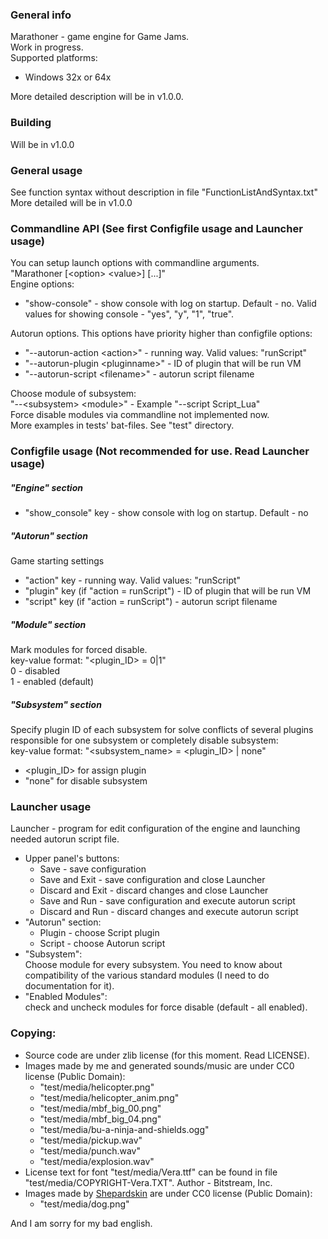 ### General info
Marathoner - game engine for Game Jams.  
Work in progress.  
Supported platforms:

* Windows 32x or 64x

More detailed description will be in v1.0.0.

### Building
Will be in v1.0.0

### General usage
See function syntax without description in file "FunctionListAndSyntax.txt"
More detailed will be in v1.0.0

### Commandline API (See first Configfile usage and Launcher usage)
You can setup launch options with commandline arguments.  
"Marathoner [\<option\> \<value\>] [...]"  
Engine options:

* "show-console" - show console with log on startup. Default - no. Valid values for showing console - "yes", "y", "1", "true".

Autorun options. This options have priority higher than configfile options:

* "--autorun-action \<action\>" - running way. Valid values: "runScript"
* "--autorun-plugin \<pluginname\>" - ID of plugin that will be run VM
* "--autorun-script \<filename\>" - autorun script filename

Choose module of subsystem:  
"--\<subsystem\> \<module\>" - Example "--script Script_Lua"  
Force disable modules via commandline not implemented now.  
More examples in tests' bat-files. See "test" directory.

### Configfile usage (Not recommended for use. Read Launcher usage)
##### "Engine" section
* "show_console" key - show console with log on startup. Default - no

##### "Autorun" section
Game starting settings

* "action" key - running way. Valid values: "runScript"
* "plugin" key (if "action = runScript") - ID of plugin that will be run VM
* "script" key (if "action = runScript") - autorun script filename

##### "Module" section
Mark modules for forced disable.  
key-value format: "<plugin_ID> = 0|1"  
0 - disabled  
1 - enabled (default)
##### "Subsystem" section
Specify plugin ID of each subsystem for solve conflicts
of several plugins responsible for one subsystem or completely disable
subsystem:  
key-value format: "\<subsystem_name\> = \<plugin_ID\> | none"  

* \<plugin_ID\> for assign plugin  
* "none" for disable subsystem  

### Launcher usage
Launcher - program for edit configuration of the engine and launching needed
autorun script file.

* Upper panel's buttons:
  * Save - save configuration
  * Save and Exit - save configuration and close Launcher
  * Discard and Exit - discard changes and close Launcher
  * Save and Run - save configuration and execute autorun script
  * Discard and Run - discard changes and execute autorun script
* "Autorun" section:
  * Plugin - choose Script plugin
  * Script - choose Autorun script
* "Subsystem":  
Choose module for every subsystem. You need to know about compatibility of
the various standard modules (I need to do documentation for it).
* "Enabled Modules":  
check and uncheck modules for force disable (default - all enabled).

### Copying:
* Source code are under zlib license (for this moment. Read LICENSE).
* Images made by me and generated sounds/music are under CC0 license (Public
Domain):
  * "test/media/helicopter.png"
  * "test/media/helicopter_anim.png"
  * "test/media/mbf_big_00.png"
  * "test/media/mbf_big_04.png"
  * "test/media/bu-a-ninja-and-shields.ogg"
  * "test/media/pickup.wav"
  * "test/media/punch.wav"
  * "test/media/explosion.wav"
* License text for font "test/media/Vera.ttf" can be found in file
"test/media/COPYRIGHT-Vera.TXT". Author - Bitstream, Inc.
* Images made by [Shepardskin](https://twitter.com/Shepardskin) are under CC0 license (Public Domain):
  * "test/media/dog.png"

And I am sorry for my bad english.
